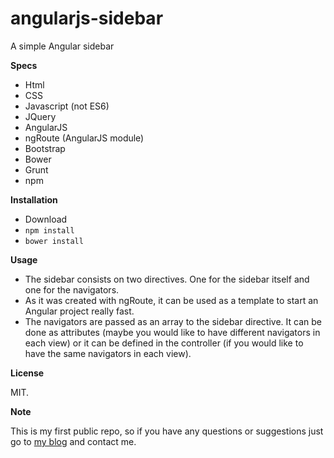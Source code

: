 # angularjs-sidebar
A simple Angular sidebar

**Specs**

* Html
* CSS
* Javascript (not ES6)
* JQuery
* AngularJS
* ngRoute (AngularJS module)
* Bootstrap
* Bower
* Grunt
* npm

**Installation**

* Download
* `npm install`
* `bower install`

**Usage**

* The sidebar consists on two directives. One for the sidebar itself and one for the navigators.
* As it was created with ngRoute, it can be used as a template to start an Angular project really fast.
* The navigators are passed as an array to the sidebar directive. It can be done as attributes (maybe you would like to have different navigators in each view) or it can be defined in the controller (if you would like to have the same navigators in each view).

**License**

MIT.

**Note**

This is my first public repo, so if you have any questions or suggestions just go to [my blog](http://www.ricardovm91.com) and contact me.